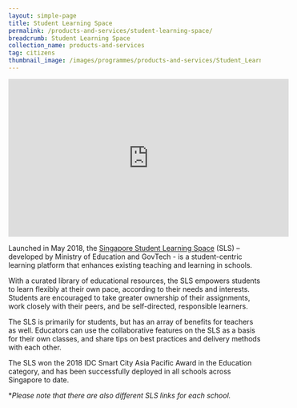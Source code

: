 ```yaml
---
layout: simple-page
title: Student Learning Space
permalink: /products-and-services/student-learning-space/
breadcrumb: Student Learning Space
collection_name: products-and-services
tag: citizens
thumbnail_image: /images/programmes/products-and-services/Student_Learning_Space.png
---
```

<div class="bp-youtube">
  <iframe width="560" height="315" src="https://www.youtube.com/embed/F0FTP2FveSg" frameborder="0" allow="autoplay; encrypted-media" allowfullscreen=""></iframe>
</div>

Launched in May 2018, the [Singapore Student Learning Space](https://www.schoolbag.sg/story/singapore-student-learning-space) (SLS) – developed by Ministry of Education and GovTech - is a student-centric learning platform that enhances existing teaching and learning in schools.
 
With a curated library of educational resources, the SLS empowers students to learn flexibly at their own pace, according to their needs and interests. Students are encouraged to take greater ownership of their assignments, work closely with their peers, and be self-directed, responsible learners.
 
The SLS is primarily for students, but has an array of benefits for teachers as well. Educators can use the collaborative features on the SLS as a basis for their own classes, and share tips on best practices and delivery methods with each other.
 
The SLS won the 2018 IDC Smart City Asia Pacific Award in the Education category, and has been successfully deployed in all schools across Singapore to date.

**Please note that there are also different SLS links for each school.*
